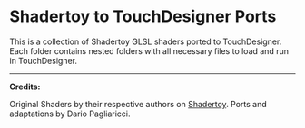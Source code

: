 # Shadertoy to TouchDesigner Ports

This is a collection of Shadertoy GLSL shaders ported to TouchDesigner.
Each folder contains nested folders with all necessary files to load and run in TouchDesigner.

---

**Credits:**

Original Shaders by their respective authors on [Shadertoy](https://www.shadertoy.com).
Ports and adaptations by Dario Pagliaricci.